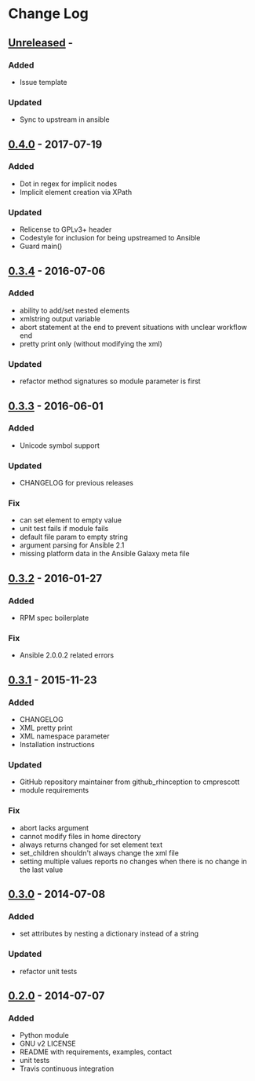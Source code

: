 # Change Log

## [Unreleased] - 
### Added
- Issue template

### Updated
- Sync to upstream in ansible

## [0.4.0] - 2017-07-19
### Added
- Dot in regex for implicit nodes
- Implicit element creation via XPath

### Updated
- Relicense to GPLv3+ header
- Codestyle for inclusion for being upstreamed to Ansible 
- Guard main()

## [0.3.4] - 2016-07-06
### Added
- ability to add/set nested elements
- xmlstring output variable
- abort statement at the end to prevent situations with unclear workflow end
- pretty print only (without modifying the xml)

### Updated
- refactor method signatures so module parameter is first

## [0.3.3] - 2016-06-01
### Added
- Unicode symbol support

### Updated
- CHANGELOG for previous releases

### Fix
- can set element to empty value
- unit test fails if module fails
- default file param to empty string
- argument parsing for Ansible 2.1
- missing platform data in the Ansible Galaxy meta file

## [0.3.2] - 2016-01-27
### Added
- RPM spec boilerplate

### Fix
- Ansible 2.0.0.2 related errors

## [0.3.1] - 2015-11-23
### Added
- CHANGELOG
- XML pretty print
- XML namespace parameter
- Installation instructions

### Updated
- GitHub repository maintainer from github_rhinception to cmprescott
- module requirements

### Fix
- abort lacks argument
- cannot modify files in home directory
- always returns changed for set element text
- set_children shouldn't always change the xml file
- setting multiple values reports no changes when there is no change in the last value

## [0.3.0] - 2014-07-08
### Added
- set attributes by nesting a dictionary instead of a string

### Updated
- refactor unit tests 

## [0.2.0] - 2014-07-07
### Added
- Python module
- GNU v2 LICENSE
- README with requirements, examples, contact
- unit tests
- Travis continuous integration

[Unreleased]: https://github.com/cmprescott/ansible-xml/compare/0.4.0...HEAD
[0.4.0]: https://github.com/cmprescott/ansible-xml/compare/0.3.4...0.4.0
[0.3.4]: https://github.com/cmprescott/ansible-xml/compare/0.3.3...0.3.4
[0.3.3]: https://github.com/cmprescott/ansible-xml/compare/0.3.2...0.3.3
[0.3.2]: https://github.com/cmprescott/ansible-xml/compare/0.3.1...0.3.2
[0.3.1]: https://github.com/cmprescott/ansible-xml/compare/0.3.0...0.3.1
[0.3.0]: https://github.com/cmprescott/ansible-xml/compare/0.2.0...0.3.0
[0.2.0]: https://github.com/cmprescott/ansible-xml/compare/0154284...0.2.0
